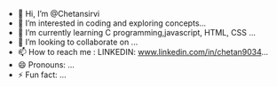 - 👋 Hi, I’m @Chetansirvi
- 👀 I’m interested in coding and exploring concepts...
- 🌱 I’m currently learning C programming,javascript,  HTML, CSS ...
- 💞️ I’m looking to collaborate on ...
- 📫 How to reach me : LINKEDIN: www.linkedin.com/in/chetan9034...
- 😄 Pronouns: ...
- ⚡ Fun fact: ...

<!---
Chetansirvi9034/Chetansirvi9034 is a ✨ special ✨ repository because its `README.md` (this file) appears on your GitHub profile.
You can click the Preview link to take a look at your changes.
--->
